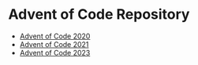 # Advent of Code Repository
- [Advent of Code 2020](2020/README.md)
- [Advent of Code 2021](2021/README.md)
- [Advent of Code 2023](2023/README.md)